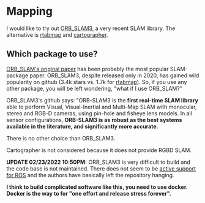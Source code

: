 # Mapping

 I would like to try out [ORB_SLAM3](https://github.com/UZ-SLAMLab/ORB_SLAM3),
 a very recent SLAM library. The alternative is [rtabmap](https://github.com/introlab/rtabmap)
 and [cartographer](https://google-cartographer.readthedocs.io/en/latest/).

## Which package to use?

[ORB_SLAM's original paper](https://ieeexplore.ieee.org/stamp/stamp.jsp?arnumber=7219438) has been probably the most popular
SLAM-package paper. ORB_SLAM3, despite released only in 2020, has
gained wild popularity on github (3.4k stars vs. 1.7k for [rtabmap](https://github.com/introlab/rtabmap)).
So, if you use any other package, you will be left wondering,
"what if I use ORB_SLAM?"

ORB_SLAM3's github says: "ORB-SLAM3 is the **first real-time SLAM library** able to
perform Visual, Visual-Inertial and Multi-Map SLAM with monocular, stereo and
RGB-D cameras, using pin-hole and fisheye lens models. In all sensor
configurations, **ORB-SLAM3 is as robust as the best systems available in the**
**literature, and significantly more accurate.**

There is no other choice than ORB_SLAM3.

Cartographer is not considered because it does not provide RGBD SLAM.

**UPDATE 02/23/2022 10:50PM:** ORB_SLAM3 is very difficult to build and the code base is not maintained.
There does not seem to be [active support for ROS](https://github.com/UZ-SLAMLab/ORB_SLAM3/issues/480)
and the authors have basically left the repository hanging.

**I think to build complicated software like this, you need to use docker. Docker is the way to for "one effort and release stress forever".**
